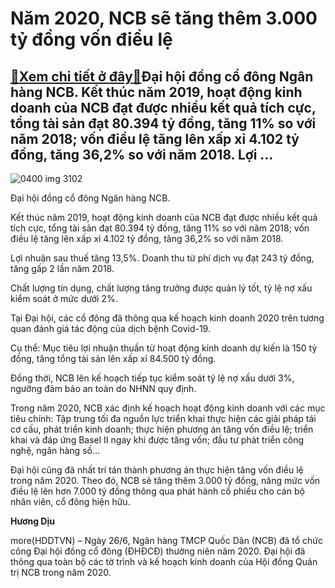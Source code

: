 Năm 2020, NCB sẽ tăng thêm 3.000 tỷ đồng vốn điều lệ
====================================================

[:gift:Xem chi tiết ở đây:gift:](https://hddtvn.com/nam-2020-ncb-se-tang-them-3-000-ty-dong-von-dieu-le/)Đại hội đồng cổ đông Ngân hàng NCB. Kết thúc năm 2019, hoạt động kinh doanh của NCB đạt được nhiều kết quả tích cực, tổng tài sản đạt 80.394 tỷ đồng, tăng 11% so với năm 2018; vốn điều lệ tăng lên xấp xỉ 4.102 tỷ đồng, tăng 36,2% so với năm 2018. Lợi …
------------------------------------------------------------------------------------------------------------------------------------------------------------------------------------------------------------------------------------------------------------





![0400 img 3102](https://haiquanonline.com.vn/stores/news_dataimages/diulth/062020/26/19/in_article/0400_IMG_3102.png?rt=20200626193622 "Đại hội đồng cổ đông Ngân hàng NCB.")


Đại hội đồng cổ đông Ngân hàng NCB.



Kết thúc năm 2019, hoạt động kinh doanh của NCB đạt được nhiều kết quả tích cực, tổng tài sản đạt 80.394 tỷ đồng, tăng 11% so với năm 2018; vốn điều lệ tăng lên xấp xỉ 4.102 tỷ đồng, tăng 36,2% so với năm 2018.


Lợi nhuận sau thuế tăng 13,5%. Doanh thu từ phí dịch vụ đạt 243 tỷ đồng, tăng gấp 2 lần năm 2018.


Chất lượng tín dụng, chất lượng tăng trưởng được quản lý tốt, tỷ lệ nợ xấu kiểm soát ở mức dưới 2%.


Tại Đại hội, các cổ đông đã thông qua kế hoạch kinh doanh 2020 trên tương quan đánh giá tác động của dịch bệnh Covid-19.


Cụ thể: Mục tiêu lợi nhuận thuần từ hoạt động kinh doanh dự kiến là 150 tỷ đồng, tăng tổng tài sản lên xấp xỉ 84.500 tỷ đồng.


Đồng thời, NCB lên kế hoạch tiếp tục kiểm soát tỷ lệ nợ xấu dưới 3%, ngưỡng đảm bảo an toàn do NHNN quy định.


Trong năm 2020, NCB xác định kế hoạch hoạt động kinh doanh với các mục tiêu chính: Tập trung tối đa nguồn lực triển khai thực hiện các giải pháp tái cơ cấu, phát triển kinh doanh; thực hiện phương án tăng vốn điều lệ; triển khai và đáp ứng Basel II ngay khi được tăng vốn; đầu tư phát triển công nghệ, ngân hàng số…


Đại hội cũng đã nhất trí tán thành phương án thực hiện tăng vốn điều lệ trong năm 2020. Theo đó, NCB sẽ tăng thêm 3.000 tỷ đồng, nâng mức vốn điều lệ lên hơn 7.000 tỷ đồng thông qua phát hành cổ phiếu cho cán bộ nhân viên, cổ đông hiện hữu.




**Hương Dịu**



more(HDDTVN) – Ngày 26/6, Ngân hàng TMCP Quốc Dân (NCB) đã tổ chức công Đại hội đồng cổ đông (ĐHĐCĐ) thường niên năm 2020. Đại hội đã thông qua toàn bộ các tờ trình và kế hoạch kinh doanh của Hội đồng Quản trị NCB trong năm 2020.

